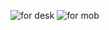 ![for desk](https://github.com/Vikramg01/Playstation-Remote/assets/140692659/40887156-1aa5-4080-9a36-ab400ab6239f)
![for mob](https://github.com/Vikramg01/Playstation-Remote/assets/140692659/859b611e-c40e-415a-b1dd-28c3307646da)
